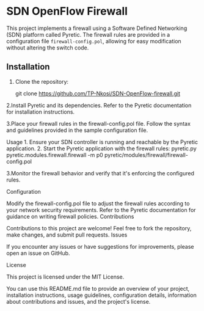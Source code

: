 
# SDN OpenFlow Firewall

This project implements a firewall using a Software Defined Networking (SDN) platform called Pyretic. The firewall rules are provided in a configuration file `firewall-config.pol`, allowing for easy modification without altering the switch code.

## Installation

1. Clone the repository:

   git clone https://github.com/TP-Nkosi/SDN-OpenFlow-firewall.git

2.Install Pyretic and its dependencies. Refer to the Pyretic documentation for installation instructions.

3.Place your firewall rules in the firewall-config.pol file. Follow the syntax and guidelines provided in the sample configuration file.

Usage
    1. Ensure your SDN controller is running and reachable by the Pyretic application.
    2. Start the Pyretic application with the firewall rules:
pyretic.py pyretic.modules.firewall.firewall -m p0 pyretic/modules/firewall/firewall-config.pol

3.Monitor the firewall behavior and verify that it's enforcing the configured rules.

Configuration

Modify the firewall-config.pol file to adjust the firewall rules according to your network security requirements. Refer to the Pyretic documentation for guidance on writing firewall policies.
Contributions

Contributions to this project are welcome! Feel free to fork the repository, make changes, and submit pull requests.
Issues

If you encounter any issues or have suggestions for improvements, please open an issue on GitHub.

License

This project is licensed under the MIT License.


You can use this README.md file to provide an overview of your project, installation instructions, usage guidelines, configuration details, information about contributions and issues, and the project's license.
